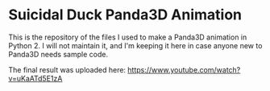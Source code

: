 # Suicidal Duck Panda3D Animation

This is the repository of the files I used to make a Panda3D animation in Python 2. I will not maintain it, and I'm keeping it here in case anyone new to Panda3D needs sample code.

The final result was uploaded here: https://www.youtube.com/watch?v=uKaATd5E1zA